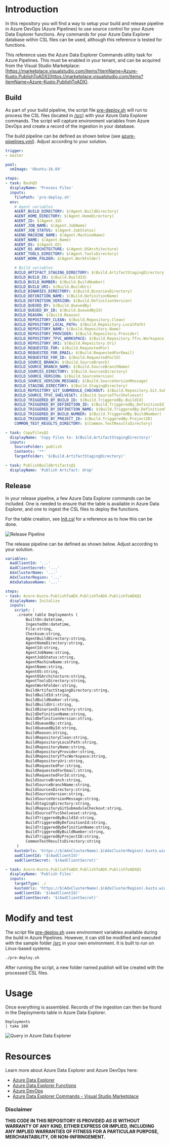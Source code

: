 # Introduction 
In this repository you will find a way to setup your build and release pipeline in Azure DevOps (Azure Pipelines) to use source control for your Azure Data Explorer functions. Any commands for your Azure Data Explorer database within CSL files can be used, although this reference is tested for functions.

This reference uses the Azure Data Explorer Commands utility task for Azure Pipelines. This must be enabled in your tenant, and can be acquired from the Visual Studio Marketplace: [https://marketplace.visualstudio.com/items?itemName=Azure-Kusto.PublishToADX](https://marketplace.visualstudio.com/items?itemName=Azure-Kusto.PublishToADX).

## Build

As part of your build pipeline, the script file [pre-deploy.sh](pre-deploy.sh) will run to process the CSL files (located in [/src](/src)) with your Azure Data Explorer commands. The script will capture environment variables from Azure DevOps and create a record of the ingestion
in your database.

The build pipeline can be defined as shown below (see [azure-pipelines.yml](azure-pipelines.yml)). Adjust according to your solution.

```YAML
trigger:
- master

pool:
  vmImage: 'Ubuntu-16.04'

steps:
- task: Bash@3
  displayName: 'Process Files'
  inputs:
    filePath: 'pre-deploy.sh'
  env:
    # Agent variables
    AGENT_BUILD_DIRECTORY: $(Agent.BuildDirectory)
    AGENT_HOME_DIRECTORY: $(Agent.HomeDirectory)
    AGENT_ID: $(Agent.Id)
    AGENT_JOB_NAME: $(Agent.JobName)
    AGENT_JOB_STATUS: $(Agent.JobStatus)
    AGEND_MACHINE_NAME: $(Agent.MachineName)
    AGENT_NAME: $(Agent.Name)
    AGENT_OS: $(Agent.OS)
    AGENT_OS_ARCHITECTURE: $(Agent.OSArchitecture)
    AGENT_TOOLS_DIRECTORY: $(Agent.ToolsDirectory)
    AGENT_WORK_FOLDER: $(Agent.WorkFolder)

    # Build variables
    BUILD_ARTIFACT_STAGING_DIRECTORY: $(Build.ArtifactStagingDirectory)
    BUILD_BUILD_ID: $(Build.BuildId)
    BUILD_BUILD_NUMBER: $(Build.BuildNumber)
    BUILD_BUILD_URI: $(Build.BuildUri)
    BUILD_BINARIES_DIRECTORY: $(Build.BinariesDirectory)
    BUILD_DEFINITION_NAME: $(Build.DefinitionName)
    BUILD_DEFINITION_VERSION: $(Build.DefinitionVersion)
    BUILD_QUEUED_BY: $(Build.QueuedBy)
    BUILD_QUEUED_BY_ID: $(Build.QueuedById)
    BUILD_REASON: $(Build.Reason)
    BUILD_REPOSITORY_CLEAN: $(Build.Repository.Clean)
    BUILD_REPOSITORY_LOCAL_PATH: $(Build.Repository.LocalPath)
    BUILD_REPOSITORY_NAME: $(Build.Repository.Name)
    BUILD_REPOSITORY_PROVIDER: $(Build.Repository.Provider)
    BUILD_REPOSITORY_TFVC_WORKSPACE: $(Build.Repository.Tfvc.Workspace)
    BUILD_REPOSITORY_URI: $(Build.Repository.Uri)
    BUILD_REQUESTED_FOR: $(Build.RequestedFor)
    BUILD_REQUESTED_FOR_EMAIL: $(Build.RequestedForEmail)
    BUILD_REQUESTED_FOR_ID: $(Build.RequestedForId)
    BUILD_SOURCE_BRANCH: $(Build.SourceBranch)
    BUILD_SOURCE_BRANCH_NAME: $(Build.SourceBranchName)
    BUILD_SOURCES_DIRECTORY: $(Build.SourcesDirectory)
    BUILD_SOURCE_VERSION: $(Build.SourceVersion)
    BUILD_SOURCE_VERSION_MESSAGE: $(Build.SourceVersionMessage)
    BUILD_STAGING_DIRECTORY: $(Build.StagingDirectory)
    BUILD_REPOSITORY_GIT_SUBMODULE_CHECKOUT: $(Build.Repository.Git.SubmoduleCheckout)
    BUILD_SOURCE_TFVC_SHELVESET: $(Build.SourceTfvcShelveset)
    BUILD_TRIGGERED_BY_BUILD_ID: $(Build.TriggeredBy.BuildId)
    BUILD_TRIGGERED_BY_DEFINITION_ID: $(Build.TriggeredBy.DefinitionId)
    BUILD_TRIGGERED_BY_DEFINITION_NAME: $(Build.TriggeredBy.DefinitionName)
    BUILD_TRIGGERED_BY_BUILD_NUMBER: $(Build.TriggeredBy.BuildNumber)
    BUILD_TRIGGERED_BY_PROJECT_ID: $(Build.TriggeredBy.ProjectID)
    COMMON_TEST_RESULTS_DIRECTORY: $(Common.TestResultsDirectory)

- task: CopyFiles@2
  displayName: 'Copy Files to: $(Build.ArtifactStagingDirectory)'
  inputs:
    SourceFolder: publish
    Contents: '**'
    TargetFolder: '$(Build.ArtifactStagingDirectory)'

- task: PublishBuildArtifacts@1
  displayName: 'Publish Artifact: drop'
```

## Release

In your release pipeline, a few Azure Data Explorer commands can be included. One is needed to ensure that the table is available in Azure Data Explorer, and one to ingest the CSL files to deploy the functions.

For the table creation, see [Init.csl](Init.csl) for a reference as to how this can be done.

![Release Pipeline](/images/release-pipeline.png "Release Pipeline")

The release pipeline can be defined as shown below. Adjust according to your solution.

```YAML
variables:
  AadClientId: '...'
  AadClientSecret: '...'
  AdxClusterName: '...'
  AdxClusterRegion: '...'
  AdxDatabaseName: '...'

steps:
- task: Azure-Kusto.PublishToADX.PublishToADX.PublishToADX@1
  displayName: Initalize
  inputs:
    script: |
     .create table Deployments (
         BuiltOn:datetime,
         IngestedOn:datetime,
         File:string,
         Checksum:string,
         AgentBuildDirectory:string,
         AgentHomeDirectory:string,
         AgentId:string,
         AgentJobName:string,
         AgentJobStatus:string,
         AgentMachineName:string,
         AgentName:string,
         AgentOS:string,
         AgentOSArchitecture:string,
         AgentToolsDirectory:string,
         AgentWorkFolder:string,
         BuildArtifactStagingDirectory:string,
         BuildBuildId:string,
         BuildBuildNumber:string,
         BuildBuildUri:string,
         BuildBinariesDirectory:string,
         BuildDefinitionName:string,
         BuildDefinitionVersion:string,
         BuildQueuedBy:string,
         BuildQueuedById:string,
         BuildReason:string,
         BuildRepositoryClean:string,
         BuildRepositoryLocalPath:string,
         BuildRepositoryName:string,
         BuildRepositoryProvider:string,
         BuildRepositoryTfvcWorkspace:string,
         BuildRepositoryUri:string,
         BuildRequestedFor:string,
         BuildRequestedForEmail:string,
         BuildRequestedForId:string,
         BuildSourceBranch:string,
         BuildSourceBranchName:string,
         BuildSourcesDirectory:string,
         BuildSourceVersion:string,
         BuildSourceVersionMessage:string,
         BuildStagingDirectory:string,
         BuildRepositoryGitSubmoduleCheckout:string,
         BuildSourceTfvcShelveset:string,
         BuildTriggeredByBuildId:string,
         BuildTriggeredByDefinitionId:string,
         BuildTriggeredByDefinitionName:string,
         BuildTriggeredByBuildNumber:string,
         BuildTriggeredByProjectID:string,
         CommonTestResultsDirectory:string
     )
    kustoUrls: 'https://$(AdxClusterName).$(AdxClusterRegion).kusto.windows.net:443?DatabaseName=$(AdxDatabaseName)'
    aadClientId: '$(AadClientId)'
    aadClientSecret: '$(AadClientSecret)'

- task: Azure-Kusto.PublishToADX.PublishToADX.PublishToADX@1
  displayName: 'Publish Files'
  inputs:
    targetType: ./
    kustoUrls: 'https://$(AdxClusterName).$(AdxClusterRegion).kusto.windows.net:443?DatabaseName=$(AdxDatabaseName)'
    aadClientId: '$(AadClientId)'
    aadClientSecret: '$(AadClientSecret)'
```

# Modify and test
The script file [pre-deploy.sh](pre-deploy.sh) uses environment variables available during the build in Azure Pipelines. However, it can still be modified and executed with the sample folder [/src](/src) in your own environment. It is built to run on Linux-based systems. 

```bash
./pre-deploy.sh
```

After running the script, a new folder named *publish* will be created with the processed CSL files.

# Usage

Once everything is assembled. Records of the ingestion can then be found in the Deployments table in Azure Data Explorer.

```kql
Deployments 
| take 100
```

![Query in Azure Data Explorer](/images/adx.png "Query in Azure Data Explorer")

# Resources
Learn more about Azure Data Explorer and Azure DevOps here:
- [Azure Data Explorer](https://docs.microsoft.com/en-us/azure/data-explorer/)
- [Azure Data Explorer Functions](https://docs.microsoft.com/en-us/azure/kusto/query/functions/)
- [Azure DevOps](https://azure.microsoft.com/en-us/services/devops/)
- [Azure Data Explorer Commands - Visual Studio Marketplace](https://marketplace.visualstudio.com/items?itemName=Azure-Kusto.PublishToADX)

### Disclaimer ###
**THIS CODE IN THIS REPOSITORY IS PROVIDED *AS IS* WITHOUT WARRANTY OF ANY KIND, EITHER EXPRESS OR IMPLIED, INCLUDING ANY IMPLIED WARRANTIES OF FITNESS FOR A PARTICULAR PURPOSE, MERCHANTABILITY, OR NON-INFRINGEMENT.**
